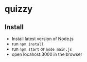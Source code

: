 # quizzy


## Install

  * Install latest version of Node.js
  * run `npm install`
  * run `npm start` or `node main.js`
  * open locahost:3000 in the browser
